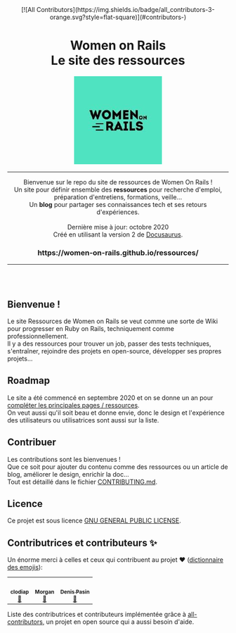 <div align="center">
<!-- ALL-CONTRIBUTORS-BADGE:START - Do not remove or modify this section -->
[![All Contributors](https://img.shields.io/badge/all_contributors-3-orange.svg?style=flat-square)](#contributors-)
<!-- ALL-CONTRIBUTORS-BADGE:END -->
  <h1>
    <span>Women on Rails</span><br/>
    <span>Le site des ressources</span>
  </h1>

  <img src="website/static/img/favicon.ico">
  
  ---

  Bienvenue sur le repo du site de ressources de Women On Rails !<br/>
  Un site pour définir ensemble des **ressources** pour recherche d'emploi, préparation d'entretiens, formations, veille...<br>
  Un **blog** pour partager ses connaissances tech et ses retours d'expériences.</br><br/>
  Dernière mise à jour: octobre 2020<br/>
  Créé en utilisant la version 2 de [Docusaurus](https://docusaurus.io/).<br/>
  
  <h3>https://women-on-rails.github.io/ressources/</h3>

  ---
</div><br/><br/>

## Bienvenue !
Le site Ressources de Women on Rails se veut comme une sorte de Wiki pour progresser en Ruby on Rails, techniquement comme professionnellement.<br/>
Il y a des ressources pour trouver un job, passer des tests techniques, s'entraîner, rejoindre des projets en open-source, développer ses propres projets...<br/>

## Roadmap
Le site a été commencé en septembre 2020 et on se donne un an pour [compléter les principales pages / ressources](https://github.com/women-on-rails/ressources/projects?query=is%3Aopen+sort%3Aname-asc).<br/>
On veut aussi qu'il soit beau et donne envie, donc le design et l'expérience des utilisateurs ou utilisatrices sont aussi sur la liste.

## Contribuer
Les contributions sont les bienvenues !<br/>
Que ce soit pour ajouter du contenu comme des ressources ou un article de blog, améliorer le design, enrichir la doc...<br/>
Tout est détaillé dans le fichier [CONTRIBUTING.md](https://github.com/women-on-rails/ressources/blob/master/CONTRIBUTING.md).

## Licence
Ce projet est sous licence [GNU GENERAL PUBLIC LICENSE](https://github.com/women-on-rails/ressources/blob/master/LICENSE).

## Contributrices et contributeurs ✨

Un énorme merci à celles et ceux qui contribuent au projet ❤️ ([dictionnaire des emojis](https://allcontributors.org/docs/en/emoji-key)):

<!-- ALL-CONTRIBUTORS-LIST:START - Do not remove or modify this section -->
<!-- prettier-ignore-start -->
<!-- markdownlint-disable -->
<table>
  <tr>
    <td align="center"><a href="https://github.com/clodiap"><img src="https://avatars0.githubusercontent.com/u/38593370?v=4" width="100px;" alt=""/><br /><sub><b>clodiap</b></sub></a><br /><a href="https://github.com/women-on-rails/ressources/issues?q=author%3Aclodiap" title="Bug reports">🐛</a></td>
    <td align="center"><a href="https://github.com/morganbonhomme"><img src="https://avatars3.githubusercontent.com/u/62025173?v=4" width="100px;" alt=""/><br /><sub><b>Morgan</b></sub></a><br /><a href="https://github.com/women-on-rails/ressources/issues?q=author%3Amorganbonhomme" title="Bug reports">🐛</a></td>
    <td align="center"><a href="https://github.com/zaratan"><img src="https://avatars3.githubusercontent.com/u/3338913?v=4" width="100px;" alt=""/><br /><sub><b>Denis <Zaratan> Pasin</b></sub></a><br /><a href="https://github.com/women-on-rails/ressources/pulls?q=is%3Apr+reviewed-by%3Azaratan" title="Reviewed Pull Requests">👀</a></td>
  </tr>
</table>

<!-- markdownlint-enable -->
<!-- prettier-ignore-end -->
<!-- ALL-CONTRIBUTORS-LIST:END -->

Liste des contributrices et contributeurs implémentée grâce à [all-contributors](https://github.com/all-contributors/all-contributors), un projet en open source qui a aussi besoin d'aide.

